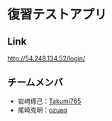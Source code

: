 # 復習テストアプリ
## Link
http://54.248.134.52/login/
## チームメンバ
- 岩﨑琢己：<a href=https://github.com/takumi765>Takumi765</a>
- 尾崎克明：<a href=https://github.com/ozuaq>ozuaq</a>
